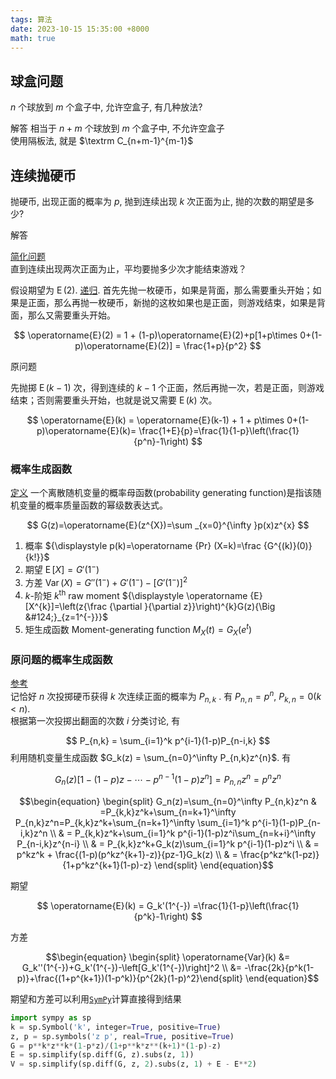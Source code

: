 ```yaml
---
tags: 算法
date: 2023-10-15 15:35:00 +8000
math: true
---
```


## 球盒问题
$n$ 个球放到 $m$ 个盒子中, 允许空盒子, 有几种放法?

解答
相当于 $n+m$ 个球放到 $m$ 个盒子中, 不允许空盒子  
使用隔板法, 就是 $\textrm C_{n+m-1}^{m-1}$

## 连续抛硬币
抛硬币, 出现正面的概率为 $p$, 抛到连续出现 $k$ 次正面为止, 抛的次数的期望是多少?

解答

[简化问题](http://www.cnblogs.com/atyuwen/archive/2010/09/12/coin.html)  
直到连续出现两次正面为止，平均要抛多少次才能结束游戏？

假设期望为 $\operatorname{E}(2)$. [递归](https://groups.google.com/g/pongba/c/-T3eVnPopsk/m/HDG3eSHEeIsJ). 首先先抛一枚硬币，如果是背面，那么需要重头开始；如果是正面，那么再抛一枚硬币，新抛的这枚如果也是正面，则游戏结束，如果是背面，那么又需要重头开始。

$$ \operatorname{E}(2) = 1 + (1-p)\operatorname{E}(2)+p[1+p\times 0+(1-p)\operatorname{E}(2)] = \frac{1+p}{p^2} $$

原问题  

先抛掷 $\operatorname{E}(k-1)$ 次，得到连续的 $k-1$ 个正面，然后再抛一次，若是正面，则游戏结束；否则需要重头开始，也就是说又需要 $\operatorname{E}(k)$ 次。

$$ \operatorname{E}(k) = \operatorname{E}(k-1) + 1 + p\times 0+(1-p)\operatorname{E}(k)= \frac{1+E}{p}=\frac{1}{1-p}\left(\frac{1}{p^n}-1\right) $$

### 概率生成函数
[定义](https://zh.wikipedia.org/wiki/概率母函数) 一个离散随机变量的概率母函数(probability generating function)是指该随机变量的概率质量函数的幂级数表达式。

$$ G(z)=\operatorname{E}(z^{X})=\sum _{x=0}^{\infty }p(x)z^{x} $$
1. 概率 ${\displaystyle p(k)=\operatorname {Pr} (X=k)=\frac {G^{(k)}(0)}{k!}}$
2. 期望 $\displaystyle \operatorname {E} [X]=G'(1^{-})$
3. 方差 $\operatorname {Var} (X)=G''(1^{-})+G'(1^{-})-\left[G'(1^{-})\right]^{2}$
4. $k$-阶矩 _k_<sup>th</sup> raw moment ${\displaystyle \operatorname {E} [X^{k}]=\left(z{\frac {\partial }{\partial z}}\right)^{k}G(z){\Big &#124;}_{z=1^{-}}}$
5. 矩生成函数 Moment-generating function $M_{X}(t)=\displaystyle G_{X}(e^{t})$

### 原问题的概率生成函数
[参考](https://zhuanlan.zhihu.com/p/486722668)  
记恰好 $n$ 次投掷硬币获得 $k$ 次连续正面的概率为 $P_{n,k}$ . 有 $P_{n,n}=p^n$, $P_{k,n}=0(k<n)$.  
根据第一次投掷出翻面的次数 $i$ 分类讨论, 有

$$ P_{n,k} = \sum_{i=1}^k p^{i-1}(1-p)P_{n-i,k} $$
利用随机变量生成函数 $G_k(z) = \sum_{n=0}^\infty P_{n,k}z^{n}$. 有

$$ G_n(z)[1-(1-p)z-\cdots-p^{n-1}(1-p)z^n]=P_{n,n}z^n=p^nz^n $$

$$\begin{equation}
\begin{split}
G_n(z)=\sum_{n=0}^\infty P_{n,k}z^n & =P_{k,k}z^k+\sum_{n=k+1}^\infty P_{n,k}z^n=P_{k,k}z^k+\sum_{n=k+1}^\infty \sum_{i=1}^k p^{i-1}(1-p)P_{n-i,k}z^n \\
& = P_{k,k}z^k+\sum_{i=1}^k p^{i-1}(1-p)z^i\sum_{n=k+i}^\infty P_{n-i,k}z^{n-i} \\
& = P_{k,k}z^k+G_k(z)\sum_{i=1}^k p^{i-1}(1-p)z^i \\
& = p^kz^k + \frac{(1-p)(p^kz^{k+1}-z)}{pz-1}G_k(z) \\
& = \frac{p^kz^k(1-pz)}{1+p^kz^{k+1}(1-p)-z}
\end{split}
\end{equation}$$

期望

$$ \operatorname{E}(k) = G_k'(1^{-}) =\frac{1}{1-p}\left(\frac{1}{p^k}-1\right) $$

方差

$$\begin{equation}
\begin{split} \operatorname{Var}(k) &= G_k''(1^{-})+G_k'(1^{-})-\left[G_k'(1^{-})\right]^2 \\
&= -\frac{2k}{p^k(1-p)}+\frac{(1+p^{k+1})(1-p^k)}{p^{2k}(1-p)^2}\end{split}
\end{equation}$$

期望和方差可以利用[`SymPy`](https://docs.sympy.org/latest/reference/public/basics/index.html)计算直接得到结果
```python
import sympy as sp
k = sp.Symbol('k', integer=True, positive=True)
z, p = sp.symbols('z p', real=True, positive=True)
G = p**k*z**k*(1-p*z)/(1+p**k*z**(k+1)*(1-p)-z)
E = sp.simplify(sp.diff(G, z).subs(z, 1))
V = sp.simplify(sp.diff(G, z, 2).subs(z, 1) + E - E**2)
```